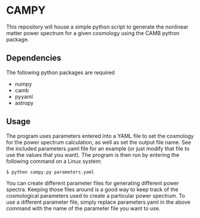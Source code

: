 # CAMPY
This repository will house a simple python script to generate the nonlinear matter power spectrum for a given cosmology using the CAMB python package.

## Dependencies
The following python packages are required
* numpy
* camb
* pyyaml
* astropy

## Usage
The program uses parameters entered into a YAML file to set the cosmology for the power spectrum calculation, as well as set the output file name. See the included parameters.yaml file for an example (or just modify that file to use the values that you want). The program is then run by entering the following command on a Linux system:

```
$ python campy.py parameters.yaml
```

You can create different parameter files for generating different power spectra. Keeping those files around is a good way to keep track of the cosmological parameters used to create a particular power spectrum. To use a different parameter file, simply replace parameters.yaml in the above command with the name of the parameter file you want to use.
